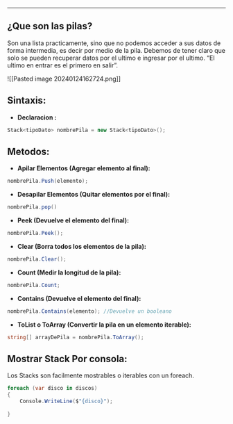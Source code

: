 
---
## ¿Que son las pilas?
Son una lista practicamente, sino que no podemos acceder a sus datos de forma intermedia, es decir por medio de la pila. Debemos de tener claro que solo se pueden recuperar datos por el ultimo e ingresar por el ultimo. “El ultimo en entrar es el primero en salir”.


![[Pasted image 20240124162724.png]]

## Sintaxis:

- **Declaracion :**
```csharp
Stack<tipoDato> nombrePila = new Stack<tipoDato>();
```


## Metodos:
- **Apilar Elementos (Agregar elemento al final):**
```csharp
nombrePila.Push(elemento);
```

- **Desapilar Elementos (Quitar elementos por el final):**
```csharp
nombrePila.pop()
```

- **Peek (Devuelve el elemento del final):**
```csharp
nombrePila.Peek(); 
```

- **Clear (Borra todos los elementos de la pila):**
```csharp
nombrePila.Clear();
```

- **Count (Medir la longitud de la pila):**
```csharp
nombrePila.Count;
```

- **Contains (Devuelve el elemento del final):**
```csharp
nombrePila.Contains(elemento); //Devuelve un booleano
```

- **ToList o ToArray (Convertir la pila en un elemento iterable):**
```csharp
string[] arrayDePila = nombrePila.ToArray();
```


## Mostrar Stack Por consola:
Los Stacks son facilmente mostrables o iterables con un foreach.

```csharp
foreach (var disco in discos)
{
    Console.WriteLine($"{disco}");
	
}
```


























